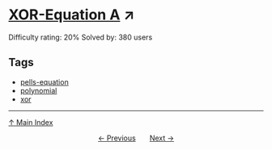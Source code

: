 # [XOR-Equation A](https://projecteuler.net/problem=877) ↗️

Difficulty rating: 20%
Solved by: 380 users
## Tags

- [pells-equation](../tags/pells-equation.md)
- [polynomial](../tags/polynomial.md)
- [xor](../tags/xor.md)



---

[↑ Main Index](../README.md)


<div align=center><a href='876.md'>← Previous</a> &nbsp;&nbsp; &nbsp;&nbsp;  <a href='878.md'>Next →</a></div>
